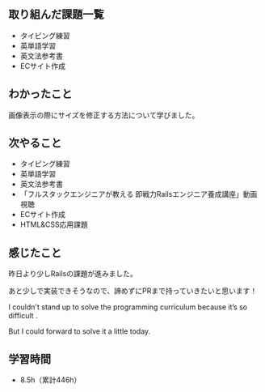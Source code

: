 ## 取り組んだ課題一覧
- タイピング練習
- 英単語学習
- 英文法参考書
- ECサイト作成
## わかったこと
画像表示の際にサイズを修正する方法について学びました。
## 次やること
- タイピング練習
- 英単語学習
- 英文法参考書
- 「フルスタックエンジニアが教える 即戦力Railsエンジニア養成講座」動画視聴
- ECサイト作成
- HTML&CSS応用課題
## 感じたこと
昨日より少しRailsの課題が進みました。

あと少しで実装できそうなので、諦めずにPRまで持っていきたいと思います！

I couldn't stand up to solve the programming curriculum because it’s so difficult . 

But I could forward to solve it a little today.

## 学習時間
- 8.5h（累計446h）
